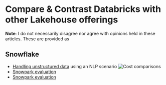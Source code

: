 # Compare & Contrast Databricks with other Lakehouse offerings

**Note**: I do not necessarily disagree nor agree with opinions held in these articles. These are provided as 

## Snowflake
- [Handling unstructured data](https://medium.com/@dave.radford/the-cost-of-unstructured-data-4d862e93031b) using an NLP scenario
![Cost comparisons](https://miro.medium.com/max/2400/0*I9o93xQ5cPpJnkAz)
- [Snowpark evaluation](https://medium.com/@scott.eade/snowpark-melts-under-the-heat-of-real-world-requirements-fd313e15d28d)
- [Snowpark evaluation](https://www.linkedin.com/pulse/lets-talk-snowpark-david-whitehouse/)
